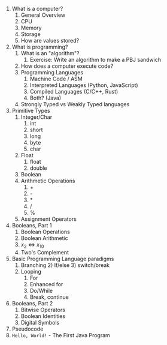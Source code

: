 1. What is a computer?
   1. General Overview
   2. CPU
   3. Memory
   4. Storage
   5. How are values stored?
2. What is programming?
   1. What is an "algorithm"?
      1. Exercise: Write an algorithm to make a PBJ sandwich
   2. How does a computer execute code?
   3. Programming Languages
      1. Machine Code / ASM
      2. Interpreted Languages (Python, JavaScript)
      3. Compiled Languages (C/C++, Rust)
      4. Both? (Java)
   4. Strongly Typed vs Weakly Typed languages
3. Primitive Types
   1. Integer/Char
      1. int
      2. short
      3. long
      4. byte
      5. char
   2. Float
      1. float
      2. double
   3. Boolean
   4. Arithmetic Operations
      1. \+
      2. \-
      3. \*
      4. /
      5. %
   5. Assignment Operators
4. Booleans, Part 1
   1. Boolean Operations
   2. Boolean Arithmetic
   3. $x_2$ $\Leftrightarrow$ $x_{10}$
   4. Two's Complement
5. Basic Programming Language paradigms
   1. Branching 2) If/else 3) switch/break
   2. Looping
      1. For
      2. Enhanced for
      3. Do/While
      4. Break, continue
6. Booleans, Part 2
   1. Bitwise Operators
   2. Boolean Identities
   3. Digital Symbols
7. Pseudocode
8. `Hello, World!` - The First Java Program
